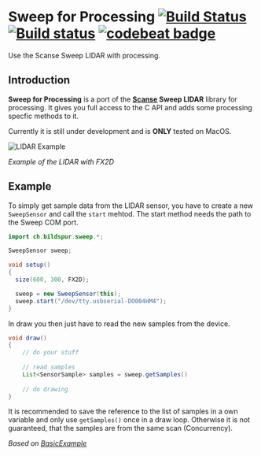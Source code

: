 # Sweep for Processing [![Build Status](https://travis-ci.org/cansik/sweep-processing.svg?branch=master)](https://travis-ci.org/cansik/sweep-processing) [![Build status](https://ci.appveyor.com/api/projects/status/2w9xm1dbafbi7xc0?svg=true)](https://ci.appveyor.com/project/cansik/sweep-processing) [![codebeat badge](https://codebeat.co/badges/3d8634b7-84eb-410c-b92b-24bf6875d8ef)](https://codebeat.co/projects/github-com-cansik-sweep-processing-master)
Use the Scanse Sweep LIDAR with processing.

## Introduction

**Sweep for Processing** is a port of the **[Scanse](http://scanse.io/) Sweep LIDAR** library for processing. It gives you full access to the C API and adds some processing specfic methods to it.

Currently it is still under development and is **ONLY** tested on MacOS.

![LIDAR Example](readme/lidar-example.png)

*Example of the LIDAR with FX2D*

## Example
To simply get sample data from the LIDAR sensor, you have to create a new `SweepSensor` and call the `start` mehtod. The start method needs the path to the Sweep COM port.

```java
import ch.bildspur.sweep.*;

SweepSensor sweep;

void setup()
{
  size(600, 300, FX2D);

  sweep = new SweepSensor(this);
  sweep.start("/dev/tty.usbserial-DO004HM4");
}
```

In draw you then just have to read the new samples from the device.

```java
void draw()
{
	// do your stuff
	
	// read samples
	List<SensorSample> samples = sweep.getSamples()
	
	// do drawing
}
```

It is recommended to save the reference to the list of samples in a own variable and only use `getSamples()` once in a draw loop. Otherwise it is not guaranteed, that the samples are from the same scan (Concurrency). 

*Based on [BasicExample](examples/BasicExample/BasicExample.pde)*

